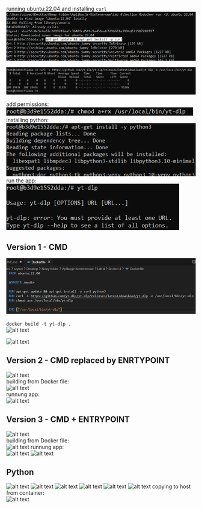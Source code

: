 running ubuntu:22.04 and installing `curl`  
![alt text](image.png)

![alt text](image-1.png)  

add permissions:  
![alt text](image-2.png)  
installing python:  
![alt text](image-3.png)  
run the app:  
![alt text](image-4.png)

## Version 1 - CMD

![alt text](image-5.png)

```docker build -t yt-dlp .```   
![alt text](image-6.png)

![alt text](image-7.png)  

## Version 2 - CMD replaced by ENRTYPOINT

![alt text](image-10.png)  
building from Docker file:  
![alt text](image-8.png)  
runnung app:  
![alt text](image-9.png)

## Version 3 - CMD + ENTRYPOINT

![alt text](image-11.png)  
building from Docker file:  
![alt text](image-8.png)
runnung app:  
![alt text](image-12.png)
![alt text](image-13.png)

## Python 

![alt text](image-14.png)
![alt text](image-15.png)
![alt text](image-16.png)
![alt text](image-17.png)
![alt text](image-18.png)
![alt text](image-19.png)
copying to host from container:  
![alt text](image-20.png)
